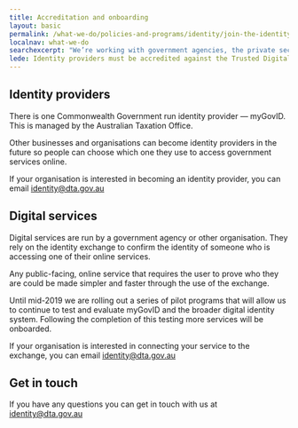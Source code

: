 ```yaml
---
title: Accreditation and onboarding
layout: basic
permalink: /what-we-do/policies-and-programs/identity/join-the-identity-federation/accreditation-and-onboarding
localnav: what-we-do
searchexcerpt: "We’re working with government agencies, the private sector and the public to design and implement a digital identity solution for the Australia."
lede: Identity providers must be accredited against the Trusted Digital Identity Framework (TDIF) before joining the identity federation. Digital services don’t need to be formally accredited, however they must follow the framework rules.
---
```


<h2 dir="ltr">Identity providers</h2>

<p dir="ltr">There is one Commonwealth Government run identity provider — myGovID. This is managed by the Australian Taxation Office.</p>

<p dir="ltr">Other businesses and organisations can become identity providers in the future so people can choose which one they use to access government services online.</p>

<p dir="ltr">If your organisation is interested in becoming an identity provider, you can email <a href="mailto:identity@dta.gov.au">identity@dta.gov.au</a></p>

<h2 dir="ltr">Digital services</h2>

<p dir="ltr">Digital services are run by a government agency or other organisation. They rely on the identity exchange to confirm the identity of someone who is accessing one of their online services.</p>

<p dir="ltr">Any public-facing, online service that requires the user to prove who they are could be made simpler and faster through the use of the exchange.</p>

<p dir="ltr">Until mid-2019 we are rolling out a series of pilot programs that will allow us to continue to test and evaluate myGovID and the broader digital identity system. Following the completion of this testing more services will be onboarded.</p>

<p dir="ltr">If your organisation is interested in connecting your service to the exchange, you can email <a href="mailto:identity@dta.gov.au">identity@dta.gov.au</a></p>

## Get in touch

If you have any questions you can get in touch with us at [identity@dta.gov.au](mailto:identity@dta.gov.au)
